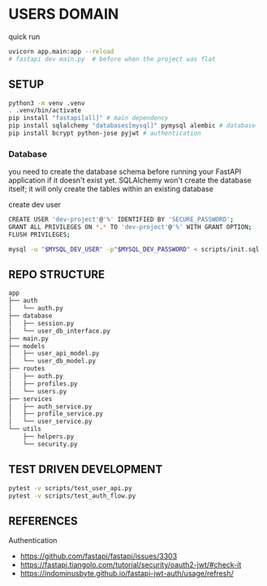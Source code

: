 # USERS DOMAIN 

quick run
```bash
uvicorn app.main:app --reload
# fastapi dev main.py  # before when the project was flat
```
## SETUP

```bash
python3 -m venv .venv 
. .venv/bin/activate
pip install "fastapi[all]" # main dependency 
pip install sqlalchemy "databases[mysql]" pymysql alembic # database
pip install bcrypt python-jose pyjwt # authentication

```

### Database

you need to create the database schema before running your FastAPI application if it doesn't exist yet. SQLAlchemy won't create the database itself; it will only create the tables within an existing database


create dev user
```bash
CREATE USER 'dev-project'@'%' IDENTIFIED BY 'SECURE_PASSWORD';
GRANT ALL PRIVILEGES ON *.* TO 'dev-project'@'%' WITH GRANT OPTION;
FLUSH PRIVILEGES;

mysql -u "$MYSQL_DEV_USER" -p"$MYSQL_DEV_PASSWORD" < scripts/init.sql
```

## REPO STRUCTURE

```bash 
app
├── auth
│   └── auth.py
├── database
│   ├── session.py
│   └── user_db_interface.py
├── main.py
├── models
│   ├── user_api_model.py
│   └── user_db_model.py
├── routes
│   ├── auth.py
│   ├── profiles.py
│   └── users.py
├── services
│   ├── auth_service.py
│   ├── profile_service.py
│   └── user_service.py
└── utils
    ├── helpers.py
    └── security.py
```


## TEST DRIVEN DEVELOPMENT

```bash
pytest -v scripts/test_user_api.py
pytest -v scripts/test_auth_flow.py
```

## REFERENCES

Authentication 
- https://github.com/fastapi/fastapi/issues/3303
- https://fastapi.tiangolo.com/tutorial/security/oauth2-jwt/#check-it
- https://indominusbyte.github.io/fastapi-jwt-auth/usage/refresh/
